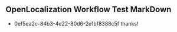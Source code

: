 ## OpenLocalization Workflow Test MarkDown
* 0ef5ea2c-84b3-4e22-80d6-2e1bf8388c5f thanks!

<!--HONumber=Oct16_HO4-->


